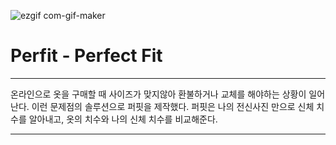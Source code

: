 ![ezgif com-gif-maker](https://user-images.githubusercontent.com/47862506/104016945-95183e80-51fa-11eb-9e7b-651ca291ea6d.gif)

# Perfit - Perfect Fit

---

온라인으로 옷을 구매할 때 사이즈가 맞지않아 환불하거나 교체를 해야하는 상황이 일어난다. 이런 문제점의 솔루션으로 퍼핏을 제작했다. 퍼핏은 나의 전신사진 만으로 신체 치수를 알아내고, 옷의 치수와 나의 신체 치수를 비교해준다.

---

